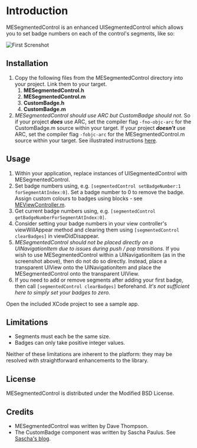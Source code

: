Introduction
=========================

MESegmentedControl is an enhanced UISegmentedControl which allows you to set badge numbers on each of the control's segments, like so:

![First Screnshot](https://raw.github.com/dave-thompson/MESegmentedControl/master/SampleScreenShot.png)

Installation
-------------------------

1. Copy the following files from the MESegmentedControl directory into your project. Link them to your target.
    1. **MESegmentedControl.h** 
    1. **MESegmentedControl.m**
    1. **CustomBadge.h**
    1. **CustomBadge.m**
1. _MESegmentedControl should use ARC but CustomBadge should not._ So if your project **_does_** use ARC, set the compiler flag `-fno-objc-arc` for the CustomBadge.m source within your target. If your project **_doesn't_** use ARC, set the compiler flag `-fobjc-arc` for the MESegmentedControl.m source within your target. See illustrated instructions [here](http://www.leesilver.net/1/post/2011/8/disabling-arc-on-certain-files-in-xcode.html).


Usage
-------------------------

1. Within your application, replace instances of UISegmentedControl with MESegmentedControl.
1. Set badge numbers using, e.g. `[segmentedControl setBadgeNumber:1 forSegmentAtIndex:0]`. Set a badge number to 0 to remove the badge. Assign custom colours to badges using blocks - see [MEViewController.m](/dave-thompson/MESegmentedControl/blob/master/MESegmentedControl/MEViewController.m).
1. Get current badge numbers using, e.g. `[segmentedControl getBadgeNumberForSegmentAtIndex:0]`.
1. Consider setting your badge numbers in your view controller's viewWillAppear method and clearing them using `[segmentedControl clearBadges]` in viewDidDisappear.
1. _MESegmentedControl should not be placed directly on a UINavigationItem due to issues during push / pop transitions._ If you wish to use MESegmentedControl within a UINavigationItem (as in the screenshot above), then do not do so directly. Instead, place a transparent UIView onto the UINavigationItem and place the MESegmentedControl onto the transparent UIView.
1. If you need to add or remove segments after adding your first badge, then call `[segmentedControl clearBadges]` beforehand. _It's not sufficient here to simply set your badges to zero._

Open the included XCode project to see a sample app.

Limitations
-------------------------

* Segments must each be the same size.
* Badges can only take positive integer values.

Neither of these limitations are inherent to the platform: they may be resolved with straightforward enhancements to the library.

License
-------------------------

MESegmentedControl is distributed under the Modified BSD License.

Credits
-------------------------

* MESegmentedControl was written by Dave Thompson.
* The CustomBadge component was written by Sascha Paulus. See  [Sascha's blog](http://www.spaulus.com/2011/04/custombadge-2-0-retina-ready-scalable-light-reflex/?lang=en).
